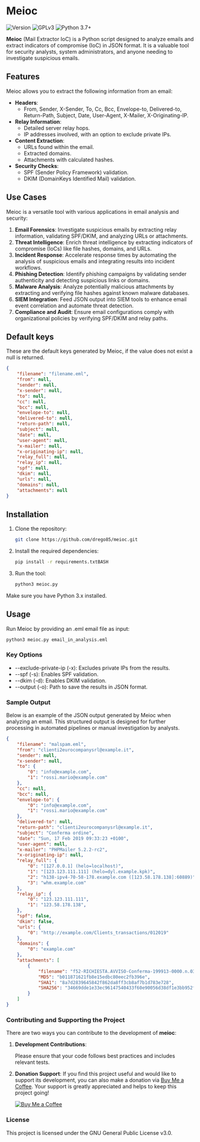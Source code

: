 # Meioc

![Version](https://img.shields.io/badge/version-1.4-blue)
![GPLv3](https://img.shields.io/badge/License-GPLv3-blue.svg)
![Python 3.7+](https://img.shields.io/badge/Python-3.7%2B-brightgreen)

**Meioc** (Mail Extractor IoC) is a Python script designed to analyze emails and extract indicators of compromise (IoC) in JSON format. It is a valuable tool for security analysts, system administrators, and anyone needing to investigate suspicious emails.

## Features

Meioc allows you to extract the following information from an email:

- **Headers**:
  - From, Sender, X-Sender, To, Cc, Bcc, Envelope-to, Delivered-to, Return-Path, Subject, Date, User-Agent, X-Mailer, X-Originating-IP.
- **Relay Information**:
  - Detailed server relay hops.
  - IP addresses involved, with an option to exclude private IPs.
- **Content Extraction**:
  - URLs found within the email.
  - Extracted domains.
  - Attachments with calculated hashes.
- **Security Checks**:
  - SPF (Sender Policy Framework) validation.
  - DKIM (DomainKeys Identified Mail) validation.

## Use Cases

Meioc is a versatile tool with various applications in email analysis and security:

1. **Email Forensics**: Investigate suspicious emails by extracting relay information, validating SPF/DKIM, and analyzing URLs or attachments.
2. **Threat Intelligence**: Enrich threat intelligence by extracting indicators of compromise (IoCs) like file hashes, domains, and URLs.
3. **Incident Response**: Accelerate response times by automating the analysis of suspicious emails and integrating results into incident workflows.
4. **Phishing Detection**: Identify phishing campaigns by validating sender authenticity and detecting suspicious links or domains.
5. **Malware Analysis**: Analyze potentially malicious attachments by extracting and verifying file hashes against known malware databases.
6. **SIEM Integration**: Feed JSON output into SIEM tools to enhance email event correlation and automate threat detection.
7. **Compliance and Audit**: Ensure email configurations comply with organizational policies by verifying SPF/DKIM and relay paths.

## Default keys

These are the default keys generated by Meioc, if the value does not exist a null is returned.

```JSON
{
    "filename": "filename.eml",
    "from": null,
    "sender": null,
    "x-sender": null,
    "to": null,
    "cc": null,
    "bcc": null,
    "envelope-to": null,
    "delivered-to": null,
    "return-path": null,
    "subject": null,
    "date": null,
    "user-agent": null,
    "x-mailer": null,
    "x-originating-ip": null,
    "relay_full": null,
    "relay_ip": null,
    "spf": null,
    "dkim": null,
    "urls": null,
    "domains": null,
    "attachments": null
}
```

## Installation

1. Clone the repository:

    ```BASH
    git clone https://github.com/drego85/meioc.git
    ```

2. Install the required dependencies:

    ```BASH
    pip install -r requirements.txtBASH
    ```

3. Run the tool:

    ```BASH
    python3 meioc.py
    ```

Make sure you have Python 3.x installed.

## Usage

Run Meioc by providing an .eml email file as input:

```BASH
python3 meioc.py email_in_analysis.eml 
```

### Key Options

- --exclude-private-ip (-x): Excludes private IPs from the results.
- --spf (-s): Enables SPF validation.
- --dkim (-d): Enables DKIM validation.
- --output (-o): Path to save the results in JSON format.

### Sample Output

Below is an example of the JSON output generated by Meioc when analyzing an email. This structured output is designed for further processing in automated pipelines or manual investigation by analysts.

```JSON
{
    "filename": "malspam.eml",
    "from": "clienti2eurocompanysrl@example.it",
    "sender": null,
    "x-sender": null,
    "to": {
        "0": "info@example.com",
        "1": "rossi.mario@example.com"
    },
    "cc": null,
    "bcc": null,
    "envelope-to": {
        "0": "info@example.com",
        "1": "rossi.mario@example.com"
    },
    "delivered-to": null,
    "return-path": "clienti2eurocompanysrl@example.it",
    "subject": "Conferma ordine",
    "date": "Sun, 17 Feb 2019 09:33:23 +0100",
    "user-agent": null,
    "x-mailer": "PHPMailer 5.2.2-rc2",
    "x-originating-ip": null,
    "relay_full": {
        "0": "[127.0.0.1] (helo=localhost)",
        "1": "[123.123.111.111] (helo=dyl.example.kpk)",
        "2": "h138-ipv4-70-58-178.example.com ([123.58.178.138]:60889)",
        "3": "whm.example.com"
    },
    "relay_ip": {
        "0": "123.123.111.111",
        "1": "123.58.178.138",
    },
    "spf": false,
    "dkim": false,
    "urls": {
        "0": "http://example.com/Clients_transactions/012019"
    },
    "domains": {
        "0": "example.com"
    },
    "attachments": [
        {
            "filename": "f52-RICHIESTA.AVVISO-Conferma-199913-0000.n.03.2019-All.n.1_File-excel-.xls",
            "MD5": "b011871621fb8e15edbc80eec2fb396e",
            "SHA1": "8a7d2839645842f862da8ff3cb8af7b1d783e728",
            "SHA256": "34669dde1e33ec96147540433f60e90056d38df1e3bb952fdc600e979d74f690"
        }
    ]
}
```

### Contributing and Supporting the Project

There are two ways you can contribute to the development of **meioc**:

1. **Development Contributions**:

   Please ensure that your code follows best practices and includes relevant tests.

2. **Donation Support**:
   If you find this project useful and would like to support its development, you can also make a donation via [Buy Me a Coffee](https://buymeacoffee.com/andreadraghetti). Your support is greatly appreciated and helps to keep this project going!

   [![Buy Me a Coffee](https://img.shields.io/badge/-Buy%20Me%20a%20Coffee-orange?logo=buy-me-a-coffee&logoColor=white&style=flat-square)](https://buymeacoffee.com/andreadraghetti)

### License

This project is licensed under the GNU General Public License v3.0.
